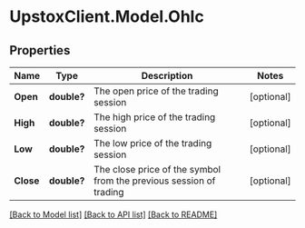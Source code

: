 # UpstoxClient.Model.Ohlc
## Properties

Name | Type | Description | Notes
------------ | ------------- | ------------- | -------------
**Open** | **double?** | The open price of the trading session | [optional] 
**High** | **double?** | The high price of the trading session | [optional] 
**Low** | **double?** | The low price of the trading session | [optional] 
**Close** | **double?** | The close price of the symbol from the previous session of trading | [optional] 

[[Back to Model list]](../README.md#documentation-for-models) [[Back to API list]](../README.md#documentation-for-api-endpoints) [[Back to README]](../README.md)

